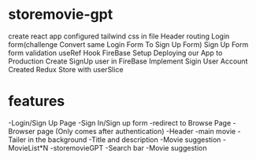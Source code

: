 # storemovie-gpt

create react app
configured tailwind css in file
Header
routing
Login form(challenge Convert same Login Form To Sign Up Form)
Sign Up Form
form validation
useRef Hook
FireBase Setup
Deploying our App to Production
Create SignUp user in FireBase
Implement Sigin User Account
Created Redux Store with userSlice

# features
-Login/Sign Up Page
  -Sign In/Sign up form
  -redirect to Browse Page
-Browser page (Only comes after authentication)
  -Header
  -main movie
    -Tailer in the background
    -Title and description
    -Movie suggestion
      -MovieList*N
-storemovieGPT
  -Search bar
  -Movie suggestion


